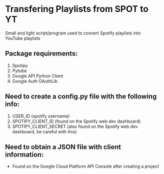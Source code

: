 Transfering Playlists from SPOT to YT
=====================================

Small and light script/program used to convert Spotify playlists into YouTube playlists

Package requirements:
---------------------
1. Spotipy
2. Pytube
3. Google API Python Client
4. Google Auth OAuthLib

Need to create a config.py file with the following info:
--------------------------------------------------------
1. USER_ID (spotify username)
2. SPOTIPY_CLIENT_ID (found on the Spotify web dev dashboard)
3. SPOTIPY_CLIENT_SECRET (also found on the Spotify web dev dashboard, be careful with this)

Need to obtain a JSON file with client information:
---------------------------------------------------
* Found on the Google Cloud Platform API Console after creating a project
